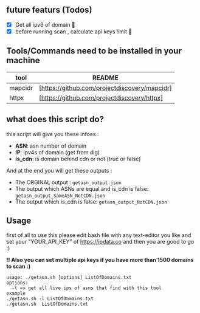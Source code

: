 ## future featurs (Todos)
- [x] Get all ipv6 of domain 👀
- [x] before running scan , calculate api keys limit  👀

## Tools/Commands need to be installed in your machine
| tool | README |
| ------ | ------ |
| mapcidr | [https://github.com/projectdiscovery/mapcidr] |
| httpx | [https://github.com/projectdiscovery/httpx]|

## what does this script do?
this script will give you these infoes :
- **ASN**: asn number of domain
- **IP**: ipv4s of domain (get from dig)
- **is_cdn**: is domain behind cdn or not (true or false) 

And at the end you will get these outputs :
- The ORGINAL output :  `getasn_output.json`
- The output which ASNs are equal and is_cdn is false: `getasn_output_SameASN_NotCDN.json`
- The output which is_cdn is false: `getasn_output_NotCDN.json`

## Usage
first of all to use this please edit bash file with any text-editor you like and set your "YOUR_API_KEY" of https://ipdata.co and then you are good to go :)

**‼ Also you can set multiple api keys if you have more than 1500 domains to scan :)**
```
usage: ./getasn.sh [options] ListOfDomains.txt 
options:
  -l => get all live ips of asns that find with this tool
example
./getasn.sh -l ListOfDomains.txt
./getasn.sh  ListOfDomains.txt
```
